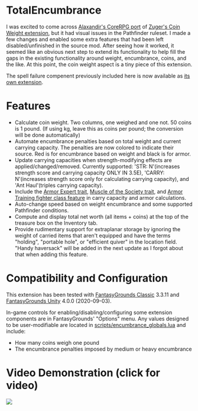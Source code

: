# TotalEncumbrance
I was excited to come across [Alaxandir's CoreRPG port](https://www.fantasygrounds.com/forums/showthread.php?57185-Coin-Weight-for-CoreRPG-(MoreCore-compatible)) of [Zuger's Coin Weight extension](https://svn.fantasygrounds.com/forums/showthread.php?41109-The-weight-of-the-coins), but it had visual issues in the Pathfinder ruleset. I made a few changes and enabled some extra features that had been left disabled/unfinished in the source mod. After seeing how it worked, it seemed like an obvious next step to extend its functionality to help fill the gaps in the existing functionality around weight, encumbrance, coins, and the like. At this point, the coin weight aspect is a tiny piece of this extension.

The spell failure compenent previously included here is now available as [its own extension](https://github.com/bmos/FG-PFRPG-Spell-Failure).

# Features
* Calculate coin weight. Two columns, one weighed and one not. 50 coins is 1 pound. (If using kg, leave this as coins per pound; the conversion will be done automatically)
* Automate encumbrance penalties based on total weight and current carrying capacity. The penalties are now colored to indicate their source. Red is for encumbrance based on weight and black is for armor.
* Update carrying capacities when strength-modifying effects are applied/changed/removed. Currently supported: 'STR: N'(increases strength score and carrying capacity ONLY IN 3.5E), 'CARRY: N'(increases strength score only for calculating carrying capacity), and 'Ant Haul'(triples carrying capacity).
* Include the [Armor Expert trait](https://www.d20pfsrd.com/traits/combat-traits/armor-expert/), [Muscle of the Society trait](https://www.d20pfsrd.com/traits/combat-traits/muscle-of-the-society/), and [Armor Training fighter class feature](https://www.d20pfsrd.com/classes/Core-Classes/Fighter/#Armor_Training_Ex) in carry capacity and armor calculations.
* Auto-change speed based on weight encumbrance and some supported Pathfinder conditions.
* Compute and display total net worth (all items + coins) at the top of the treasure box on the Inventory tab.
* Provide rudimentary support for extraplanar storage by ignoring the weight of carried items that aren't equipped and have the terms "holding", "portable hole", or "efficient quiver" in the location field. "Handy haversack" will be added in the next update as I forgot about that when adding this feature.

# Compatibility and Configuration
This extension has been tested with [FantasyGrounds Classic](https://www.fantasygrounds.com/home/FantasyGroundsClassic.php) 3.3.11 and [FantasyGrounds Unity](https://www.fantasygrounds.com/home/FantasyGroundsUnity.php) 4.0.0 (2020-09-03).

In-game controls for enabling/disabling/configuring some extension components are in FantasyGrounds' "Options" menu.
Any values designed to be user-modifiable are located in [scripts/encumbrance_globals.lua](https://github.com/bmos/FG-PFRPG-TotalEncumbrance/blob/master/scripts/encumbrance_globals.lua) and include:
* How many coins weigh one pound
* The encumbrance penalties imposed by medium or heavy encumbrance

# Video Demonstration (click for video)
[<img src="https://i.ytimg.com/vi_webp/y-jzwaN5i6s/hqdefault.webp">](https://youtu.be/y-jzwaN5i6s)
